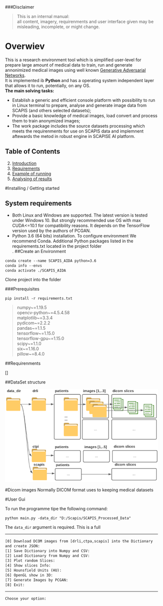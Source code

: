 
###Disclaimer
>This is an internal manual:<br>
> all content, imagery, requirenments and user interface given may be misleading, incomplete, or might change.

# Overwiev
This is a research environment tool which is simplified user-level for prepare large amount of medical data to train, run and generate annonimized medical images using well known
[Generative Adversarial Networks](https://github.com/tkarras/progressive_growing_of_gans). <br>
It is implemented ib **Python** and has a operating system independent layer that allows it to run, potentially, on any OS.<br>
**The main solving tasks:**<br>
* Establish a generic and efficient console platform with possibility to run in Linux terminal to prepare, analyse and generate image data from SCAPIS (and others selected datasets);<br>
* Provide a basic knowledge of medical images, load convert and process them to train anonymized images;<br>
* The work package includes the source datasets processing which meets the requirenments for use on SCAPIS data and implemnent aftewards the metod in robust engine in SCAPISE AI platform.<br>

## **Table of Contents**
2. [Introduction](doc/data.md)<br>
3. [Requirements](doc/requirements.md)<br>
4. [Example of running](doc/data.md)<br>
5. [Analysing of results](doc/data.md)<br>


#Installing / Getting started

## System requirements
- Both Linux and Windows are supported. The latest version is tested under Windows 10. But strongly recommended use OS with max CUDA<=10.1 for compatibility reasons.
It depends on the TensorFlow version used by the authors of PCGAN.
- Python 3.6 (64 bits) installation. To configure environment We recommend Conda.
Additional Python packages listed in the requirements.txt located in the project folder<br>.
##Create an Environment 
```
conda create --name SCAPIS_AIDA python=3.6
conda info --envs
conda activate ./SCAPIS_AIDA
```
Clone project into the folder

###Prerequisites
```
pip install -r requirements.txt
```
>numpy~=1.19.5<br>
opencv-python~=4.5.4.58<br>
matplotlib~=3.3.4<br>
pydicom~=2.2.2<br>
pandas~=1.1.5<br>
tensorflow~=1.15.0<br>
tensorflow-gpu~=1.15.0<br>
scipy~=1.1.0<br>
six~=1.16.0<br>
pillow~=8.4.0<br>

##Requirenments 

[]

##DataSet structure



![](img/BlankDiagram.png)

#Dicom images
Normally DICOM format uses to keeping medical datasets 

#User Gui

To run the programme tipe the following command:
```
python main.py -data_dir "D:/Scapis/SCAPIS_Processed_Data"
```
The `data_dir` argument is required. This is a full  

----------------------------------------
	[0]	Download DCOM images from [drli,ctpa,scapis] into the Dictionary and create JSON:
	[1]	Save Dictionary into Numpy and CSV:
	[2]	Load Dictionary from Numpy and CSV:
	[3]	Plot random Slices:
	[4]	Show slices Info:
	[5]	Hounsfield Units (HU):
	[6]	OpenGL show in 3D:
	[7]	Generate Images by PCGAN:
	[8]	Exit:
----------------------------------------
	Choose your option: 